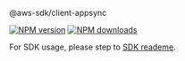 @aws-sdk/client-appsync

[![NPM version](https://img.shields.io/npm/v/@aws-sdk/client-appsync/beta.svg)](https://www.npmjs.com/package/@aws-sdk/client-appsync)
[![NPM downloads](https://img.shields.io/npm/dm/@aws-sdk/client-appsync.svg)](https://www.npmjs.com/package/@aws-sdk/client-appsync)

For SDK usage, please step to [SDK reademe](https://github.com/aws/aws-sdk-js-v3).
